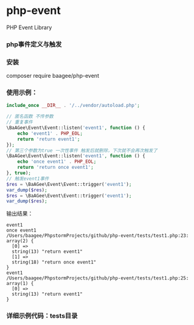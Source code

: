 # php-event
PHP Event Library

### php事件定义与触发

### 安装
composer require baagee/php-event

### 使用示例：
```php 
include_once __DIR__ . '/../vendor/autoload.php';

// 匿名函数 不传参数
// 重复事件
\BaAGee\Event\Event::listen('event1', function () {
    echo 'event1' . PHP_EOL;
    return 'return event1';
});
// 第三个参数为true 一次性事件 触发后就删除，下次就不会再次触发了 
\BaAGee\Event\Event::listen('event1', function () {
    echo 'once event1' . PHP_EOL;
    return 'return once event1';
}, true);
// 触发event1事件
$res = \BaAGee\Event\Event::trigger('event1');
var_dump($res);
$res = \BaAGee\Event\Event::trigger('event1');
var_dump($res);
```
输出结果：
```
event1
once event1
/Users/baagee/PhpstormProjects/github/php-event/tests/test1.php:23:
array(2) {
  [0] =>
  string(13) "return event1"
  [1] =>
  string(18) "return once event1"
}
event1
/Users/baagee/PhpstormProjects/github/php-event/tests/test1.php:25:
array(1) {
  [0] =>
  string(13) "return event1"
}
```

### 详细示例代码：tests目录
